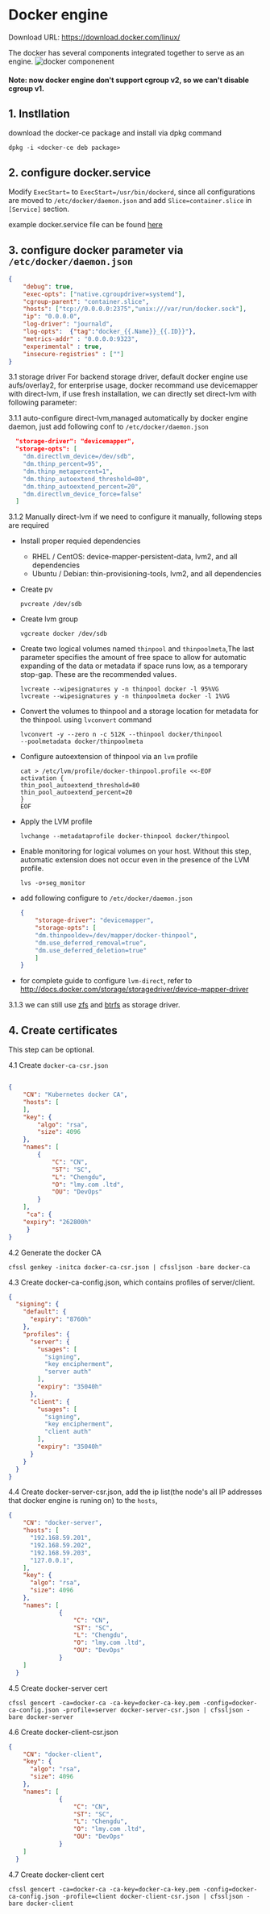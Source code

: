 # Docker engine

Download URL: https://download.docker.com/linux/

The docker has several components integrated together to serve as an engine. 
![docker componenent](./images/docker-components.png)
#### Note: now docker engine don't support cgroup v2, so we can't disable cgroup v1.

## 1. Instllation
download the docker-ce package and install via dpkg command
```
dpkg -i <docker-ce deb package>
```

## 2. configure docker.service

Modify `ExecStart=` to `ExecStart=/usr/bin/dockerd`, since all configurations are moved to `/etc/docker/daemon.json`
and add `Slice=container.slice` in `[Service]` section.

example docker.service file can be found [here](./docker.srvice)
## 3. configure docker parameter via `/etc/docker/daemon.json`
```json
{
    "debug": true,
    "exec-opts": ["native.cgroupdriver=systemd"],
    "cgroup-parent": "container.slice",
    "hosts": ["tcp://0.0.0.0:2375","unix:///var/run/docker.sock"],
    "ip": "0.0.0.0",
    "log-driver": "journald",
    "log-opts":  {"tag":"docker_{{.Name}}_{{.ID}}"},
    "metrics-addr" : "0.0.0.0:9323",
    "experimental" : true,
    "insecure-registries" : [""]
}
```
3.1 storage driver 
For backend storage driver, default docker engine use aufs/overlay2, for enterprise usage, docker recommand use devicemapper with direct-lvm, if use fresh installation, we can directly set direct-lvm with following parameter:

3.1.1 auto-configure direct-lvm,managed automatically by docker engine daemon, just add following conf to `/etc/docker/daemon.json`

```json
  "storage-driver": "devicemapper",
  "storage-opts": [
    "dm.directlvm_device=/dev/sdb",
    "dm.thinp_percent=95",
    "dm.thinp_metapercent=1",
    "dm.thinp_autoextend_threshold=80",
    "dm.thinp_autoextend_percent=20",
    "dm.directlvm_device_force=false"
  ]
```
3.1.2 Manually direct-lvm
if we need to configure it manually, following steps are required
- Install proper requied dependencies
    - RHEL / CentOS: device-mapper-persistent-data, lvm2, and all dependencies
    - Ubuntu / Debian: thin-provisioning-tools, lvm2, and all dependencies

- Create pv 
    ```shell
    pvcreate /dev/sdb
    ```

- Create lvm group
    ```shell
    vgcreate docker /dev/sdb
    ```

- Create two logical volumes named `thinpool` and `thinpoolmeta`,The last parameter specifies the amount of free space to allow for automatic expanding of the data or metadata if space runs low, as a temporary stop-gap. These are the recommended values.
    ```shell
    lvcreate --wipesignatures y -n thinpool docker -l 95%VG
    lvcreate --wipesignatures y -n thinpoolmeta docker -l 1%VG
    ```

- Convert the volumes to thinpool and a storage location for metadata for the thinpool. using `lvconvert` command
    ```shell
    lvconvert -y --zero n -c 512K --thinpool docker/thinpool 
    --poolmetadata docker/thinpoolmeta
    ```

- Configure autoextension of thinpool via an `lvm` profile
    ```shell
    cat > /etc/lvm/profile/docker-thinpool.profile <<-EOF
    activation {
    thin_pool_autoextend_threshold=80
    thin_pool_autoextend_percent=20
    }
    EOF
    ```
- Apply the LVM profile 
    ```shell
    lvchange --metadataprofile docker-thinpool docker/thinpool
    ```
- Enable monitoring for logical volumes on your host. Without this step, automatic extension does not occur even in the presence of the LVM profile.
    ```shell
    lvs -o+seg_monitor
    ```

- add following configure to `/etc/docker/daemon.json`
    ```json
    {
        "storage-driver": "devicemapper",
        "storage-opts": [
        "dm.thinpooldev=/dev/mapper/docker-thinpool",
        "dm.use_deferred_removal=true",
        "dm.use_deferred_deletion=true"
        ]
    }    
    ```

- for complete guide to configure `lvm-direct`, refer to http://docs.docker.com/storage/storagedriver/device-mapper-driver

3.1.3 we can still use [zfs](https://docs.docker.com/storage/storagedriver/zfs-driver/) and [btrfs](https://docs.docker.com/storage/storagedriver/btrfs-driver/) as storage driver.


## 4. Create certificates

This step can be optional.

4.1 Create `docker-ca-csr.json`
```json

{
    "CN": "Kubernetes docker CA",
    "hosts": [
    ],
    "key": {
        "algo": "rsa",
        "size": 4096
    },
    "names": [
        {
            "C": "CN",
            "ST": "SC",
            "L": "Chengdu",
            "O": "lmy.com .ltd",
            "OU": "DevOps"
        }
    ],
     "ca": {
    "expiry": "262800h"
     }
}
```

4.2 Generate the docker CA
```shell
cfssl genkey -initca docker-ca-csr.json | cfssljson -bare docker-ca
```

4.3 Create docker-ca-config.json, which contains profiles of server/client.
```json
{
  "signing": {
    "default": {
      "expiry": "8760h"
    },
    "profiles": {
      "server": {
        "usages": [
          "signing",
          "key encipherment",
          "server auth"
        ],
        "expiry": "35040h"
      },
      "client": {
        "usages": [
          "signing",
          "key encipherment",
          "client auth"
        ],
        "expiry": "35040h"
      }
    }
  }
}
```

4.4 Create docker-server-csr.json, add the ip list(the node's all IP addresses that docker engine is runing on) to the `hosts`,
```json
{
    "CN": "docker-server",
    "hosts": [
      "192.168.59.201",
      "192.168.59.202",
      "192.168.59.203",
      "127.0.0.1",
    ],
    "key": {
      "algo": "rsa",
      "size": 4096
    },
    "names": [
              {
                  "C": "CN",
                  "ST": "SC",
                  "L": "Chengdu",
                  "O": "lmy.com .ltd",
                  "OU": "DevOps"
              }
    ]
  }
```
4.5 Create docker-server cert 
```shell
cfssl gencert -ca=docker-ca -ca-key=docker-ca-key.pem -config=docker-ca-config.json -profile=server docker-server-csr.json | cfssljson -bare docker-server
```

4.6 Create docker-client-csr.json
```json
{
    "CN": "docker-client",
    "key": {
      "algo": "rsa",
      "size": 4096
    },
    "names": [
              {
                  "C": "CN",
                  "ST": "SC",
                  "L": "Chengdu",
                  "O": "lmy.com .ltd",
                  "OU": "DevOps"
              }
    ]
  }
```

4.7 Create docker-client cert
```
cfssl gencert -ca=docker-ca -ca-key=docker-ca-key.pem -config=docker-ca-config.json -profile=client docker-client-csr.json | cfssljson -bare docker-client
```
